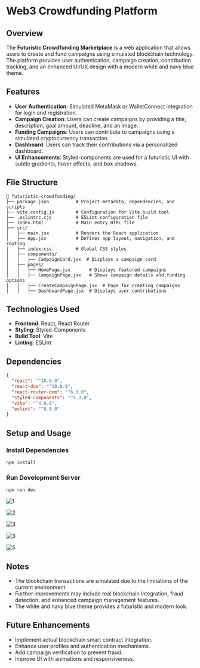 # Web3 Crowdfunding Platform

## Overview
The **Futuristic Crowdfunding Marketplace** is a web application that allows users to create and fund campaigns using simulated blockchain technology. The platform provides user authentication, campaign creation, contribution tracking, and an enhanced UI/UX design with a modern white and navy blue theme.

## Features
- **User Authentication**: Simulated MetaMask or WalletConnect integration for login and registration.
- **Campaign Creation**: Users can create campaigns by providing a title, description, goal amount, deadline, and an image.
- **Funding Campaigns**: Users can contribute to campaigns using a simulated cryptocurrency transaction.
- **Dashboard**: Users can track their contributions via a personalized dashboard.
- **UI Enhancements**: Styled-components are used for a futuristic UI with subtle gradients, hover effects, and box shadows.

## File Structure
```
📁 futuristic-crowdfunding/
├── package.json          # Project metadata, dependencies, and scripts
├── vite.config.js        # Configuration for Vite build tool
├── .eslintrc.cjs         # ESLint configuration file
├── index.html            # Main entry HTML file
├── src/
│   ├── main.jsx          # Renders the React application
│   ├── App.jsx           # Defines app layout, navigation, and routing
│   ├── index.css         # Global CSS styles
│   ├── components/
│   │   ├── CampaignCard.jsx  # Displays a campaign card
│   ├── pages/
│   │   ├── HomePage.jsx       # Displays featured campaigns
│   │   ├── CampaignPage.jsx   # Shows campaign details and funding options
│   │   ├── CreateCampaignPage.jsx  # Page for creating campaigns
│   │   ├── DashboardPage.jsx  # Displays user contributions
```

## Technologies Used
- **Frontend**: React, React Router
- **Styling**: Styled-Components
- **Build Tool**: Vite
- **Linting**: ESLint

## Dependencies
```json
{
  "react": "^18.0.0",
  "react-dom": "^18.0.0",
  "react-router-dom": "^6.0.0",
  "styled-components": "^5.3.0",
  "vite": "^4.0.0",
  "eslint": "^8.0.0"
}
```

## Setup and Usage
### Install Dependencies
```
npm install
```
### Run Development Server
```
npm run dev
```
![1](https://github.com/user-attachments/assets/884c4703-bc53-4b50-93bc-a3ba018acd2d)




![2](https://github.com/user-attachments/assets/db12f901-bde4-4848-814f-4836af1735cc)




![3](https://github.com/user-attachments/assets/13f30cfd-06af-40bc-af78-c868da99dc03)




![3](https://github.com/user-attachments/assets/326d1e10-01c0-4d65-9440-bc7201c9b9a6)




![5](https://github.com/user-attachments/assets/17d82145-74d9-4909-a8e3-cfee196664b8)


## Notes
- The blockchain transactions are simulated due to the limitations of the current environment.
- Further improvements may include real blockchain integration, fraud detection, and enhanced campaign management features.
- The white and navy blue theme provides a futuristic and modern look.

## Future Enhancements
- Implement actual blockchain smart contract integration.
- Enhance user profiles and authentication mechanisms.
- Add campaign verification to prevent fraud.
- Improve UI with animations and responsiveness.



